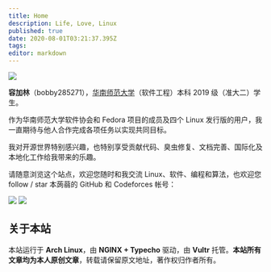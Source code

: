 ```yaml
---
title: Home
description: Life, Love, Linux
published: true
date: 2020-08-01T03:21:37.395Z
tags: 
editor: markdown
---
```


![](https://tva4.sinaimg.cn/large/9bd9b167ly1fwsfucs1hrj21hc0u01kx.jpg)

**容加林**（bobby285271），[华南师范大学](https://www.scnu.edu.cn/)（软件工程）本科 2019 级（准大二）学生。

作为华南师范大学软件协会和 Fedora 项目的成员及四个 Linux 发行版的用户，我一直期待与他人合作完成各项任务以实现共同目标。

我对开源世界特别感兴趣，也特别享受贡献代码、臭虫修复、文档完善、国际化及本地化工作给我带来的乐趣。

请随意浏览这个站点，欢迎您随时和我交流 Linux、软件、编程和算法，也欢迎您 follow / star 本蒟蒻的 GitHub 和 Codeforces 帐号：

[![](https://img.shields.io/badge/bobby285271-GitHub-green?logo=github&style=for-the-badge)](https://github.com/bobby285271) [![](https://cfrating.ihcr.top/?user=bobby285271)](https://codeforces.com/profile/bobby285271)

关于本站
----

本站运行于 **Arch Linux**，由 **NGINX + Typecho** 驱动，由 **Vultr** 托管。**本站所有文章均为本人原创文章**，转载请保留原文地址，著作权归作者所有。